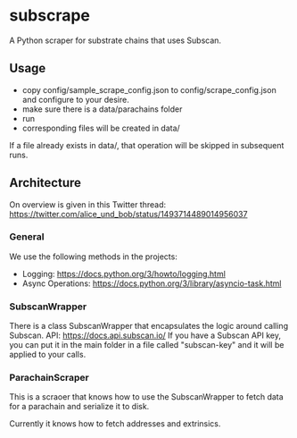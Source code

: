 # subscrape
A Python scraper for substrate chains that uses Subscan.

## Usage
- copy config/sample_scrape_config.json to config/scrape_config.json and configure to your desire.
- make sure there is a data/parachains folder
- run
- corresponding files will be created in data/

If a file already exists in data/, that operation will be skipped in subsequent runs.

## Architecture
On overview is given in this Twitter thread: https://twitter.com/alice_und_bob/status/1493714489014956037

### General
We use the following methods in the projects:
- Logging: https://docs.python.org/3/howto/logging.html
- Async Operations: https://docs.python.org/3/library/asyncio-task.html

### SubscanWrapper
There is a class SubscanWrapper that encapsulates the logic around calling Subscan.
API: https://docs.api.subscan.io/
If you have a Subscan API key, you can put it in the main folder in a file called "subscan-key" and it will be applied to your calls.

### ParachainScraper
This is a scraoer that knows how to use the SubscanWrapper to fetch data for a parachain and serialize it to disk.

Currently it knows how to fetch addresses and extrinsics.